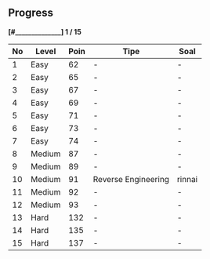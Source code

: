 Progress
--------
**[#______________] 1 / 15**


No | Level     | Poin  | Tipe                   | Soal
---|-----------|-------|------------------------|-----------
1  | Easy      | 62    |   -                    | -
2  | Easy      | 65    |   -                    | -
3  | Easy      | 67    |   -                    | -
4  | Easy      | 69    |   -                    | -
5  | Easy      | 71    |   -                    | -
6  | Easy      | 73    |   -                    | -
7  | Easy      | 74    |   -                    | -
8  | Medium    | 87    |   -                    | -
9  | Medium    | 89    |   -                    | -
10 | Medium    | 91    |   Reverse Engineering  | rinnai
11 | Medium    | 92    |   -                    | -
12 | Medium    | 93    |   -                    | -
13 | Hard      | 132   |   -                    | -
14 | Hard      | 135   |   -                    | -
15 | Hard      | 137   |   -                    | -

